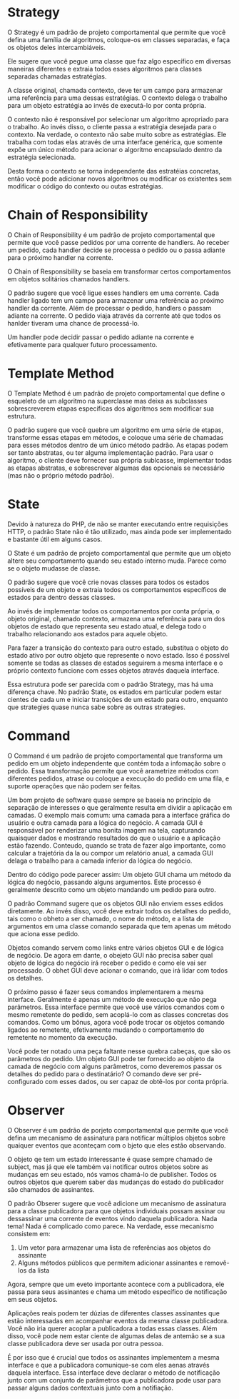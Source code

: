 # Strategy

O Strategy é um padrão de projeto comportamental que permite que você defina uma família de 
algoritmos, coloque-os em classes separadas, e faça os objetos deles intercambiáveis.

Ele sugere que você pegue uma classe que faz algo específico em diversas maneiras diferentes e extraia todos esses algoritmos para classes separadas chamadas estratégias.

A classe original, chamada contexto, deve ter um campo para armazenar uma referência para uma dessas estratégias. O contexto delega o trabalho para um objeto estratégia ao invés de executá-lo por conta própria.

O contexto não é responsável por selecionar um algoritmo apropriado para o trabalho. Ao invés disso, o cliente passa a estratégia desejada para o contexto. Na verdade, o contexto não sabe muito sobre as estratégias. Ele trabalha com todas elas através de uma interface genérica, que somente expõe um único método para acionar o algoritmo encapsulado dentro da estratégia selecionada.

Desta forma o contexto se torna independente das estratéias concretas, então você pode adicionar novos algoritmos ou modificar os existentes sem modificar o código do contexto ou outas estratégias.

# Chain of Responsibility

O Chain of Responsibility é um padrão de projeto comportamental que permite que você passe pedidos por uma corrente de handlers. Ao receber um pedido, cada handler decide se processa o pedido ou o passa adiante para o próximo handler na corrente.

O Chain of Responsibility se baseia em transformar certos comportamentos em objetos solitários chamados handlers.

O padrão sugere que você ligue esses handlers em uma corrente. Cada handler ligado tem um campo para armazenar uma referência ao próximo handler da corrente. Além de processar o pedido, handlers o passam adiante na corrente. O pedido viaja através da corrente até que todos os hanlder tiveram uma chance de processá-lo.

Um handler pode decidir passar o pedido adiante na corrente e efetivamente para qualquer futuro processamento.

# Template Method

O Template Method é um padrão de projeto comportamental que define o esqueleto de um algoritmo na superclasse mas deixa as subclasses sobrescreverem etapas específicas dos algoritmos sem modificar sua estrutura.

O padrão sugere que você quebre um algoritmo em uma série de etapas, transforme essas etapas em métodos, e coloque uma série de chamadas para esses métodos dentro de um único método padrão. As etapas podem ser tanto abstratas, ou ter alguma implementação padrão. Para usar o algoritmo, o cliente deve fornecer sua própria sublcasse, implementar todas as etapas abstratas, e sobrescrever algumas das opcionais se necessário (mas não o próprio método padrão).

# State

Devido à natureza do PHP, de não se manter executando entre requisições HTTP, o padrão State não é tão utilizado, mas ainda pode ser implementado e bastante útil em alguns casos.

O State é um padrão de projeto comportamental que permite que um objeto altere seu comportamento quando seu estado interno muda. Parece como se o objeto mudasse de classe.

O padrão sugere que você crie novas classes para todos os estados possíveis de um objeto e extraia todos os comportamentos específicos de estados para dentro dessas classes.

Ao invés de implementar todos os comportamentos por conta própria, o objeto original, chamado contexto, armazena uma referência para um dos objetos de estado que representa seu estado atual, e delega todo o trabalho relacionando aos estados para aquele objeto.

Para fazer a transição do contexto para outro estado, substitua o objeto do estado ativo por outro objeto que represente o novo estado. Isso é possível somente se todas as classes de estados seguirem a mesma interface e o próprio contexto funcione com esses objetos através daquela interface.

Essa estrutura pode ser parecida com o padrão Strategy, mas há uma diferença chave. No padrão State, os estados em particular podem estar cientes de cada um e iniciar transições de um estado para outro, enquanto que strategies quase nunca sabe sobre as outras strategies.

# Command

O Command é um padrão de projeto comportamental que transforma um pedido em um objeto independente que contém toda a infomação sobre o pedido. Essa transformação permite que você arametrize métodos com diferentes pedidos, atrase ou coloque a execução do pedido em uma fila, e suporte operações que não podem ser feitas.

Um bom projeto de software quase sempre se baseia no princípio de separação de interesses o que geralmente resulta em dividir a aplicação em camadas. O exemplo mais comum: uma camada para a interface gráfica do usuário e outra camada para a lógica do negócio. A camada GUI é responsável por renderizar uma bonita imagem na tela, capturando quaisquer dados e mostrando resultados do que o usuário e a aplicação estão fazendo. Conteudo, quando se trata de fazer algo importante, como calcular a trajetória da la ou compor um relatório anual, a camada GUI delaga o trabalho para a camada inferior da lógica do negócio.

Dentro do código pode parecer assim: Um objeto GUI chama um método da lógica do negócio, passando alguns argumentos. Este processo é geralmente descrito como um objeto mandando um pedido para outro.

O padrão Command sugere que os objetos GUI não enviem esses edidos diretamente. Ao invés disso, você deve extrair todos os detalhes do pedido, tais como o obheto a ser chamado, o nome do método, e a lista de argumentos em uma classe comando separada que tem apenas um método que aciona esse pedido.

Objetos comando servem como links entre vários objetos GUI e de lógica de negócio. De agora em dante, o obejeto GUI não precisa saber qual objeto de lógica do negócio irá receber o pedido e como ele vai ser processado. O obhet GUI deve acionar o comando, que irá lidar com todos os detalhes.

O próximo passo é fazer seus comandos implementarem a mesma interface. Geralmente é apenas um método de execução que não pega parâmetros. Essa interface permite que você use vários comandos com o mesmo remetente do pedido, sem acoplá-lo com as classes concretas dos comandos. Como um bônus, agora você pode trocar os objetos comando ligados ao remetente, efetivamente mudando o comportamento do remetente no momento da execução.

Você pode ter notado uma peça faltante nesse quebra cabeças, que são os parâmetros do pedido. Um objeto GUI pode ter fornecido ao objeto da camada de negócio com alguns parâmetros, como deveremos passar os detalhes do pedido para o destinatário? O comando deve ser pré-configurado com esses dados, ou ser capaz de obtê-los por conta própria.

# Observer

O Observer é um padrão de porjeto comportamental que permite que você defina um mecanismo de assinatura para notificar múltiplos objetos sobre quaiquer eventos que aconteçam com o bjeto que eles estão observando.

O objeto qe tem um estado interessante é quase sempre chamado de subject, mas já que ele também vai notificar outros objetos sobre as mudanças em seu estado, nós vamos chamá-lo de publisher. Todos os outros objetos que querem saber das mudanças do estado do publicador são chamados de assinantes.

O padrão Obserer sugere que você adicione um mecanismo de assinatura para a classe publicadora para que objetos individuais possam assinar ou dessassinar uma corrente de eventos vindo daquela publicadora. Nada tema! Nada é complicado como parece. Na verdade, esse mecanismo consistem em:
1) Um vetor para armazenar uma lista de referências aos objetos do assinante 
2) Alguns métodos públicos que permitem adicionar assinantes e removê-los da lista

Agora, sempre que um eveto importante acontece com a publicadora, ele passa para seus assinantes e chama um método específico de notificação em seus objetos.

Aplicações reais podem ter dúzias de diferentes classes assinantes que estão interessadas em acompanhar eventos da mesma classe publicadora. Você não iria querer acoplar a publicadora a todas essas classes. Além disso, você pode nem estar ciente de algumas delas de antemão se a sua classe publicadora deve ser usada por outra pessoa.

É por isso que é crucial que todos os assinantes implementem a mesma interface e que a publicadora comunique-se com eles aenas através daquela interface. Essa interface deve declarar o método de notificação junto com um conjunto de parâmetros que a publicadora pode usar para passar alguns dados contextuais junto com a notifiação.
